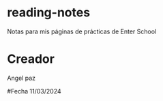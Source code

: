 # reading-notes
Notas para mis páginas de prácticas de Enter School

# Creador
Angel paz

#Fecha
11/03/2024
